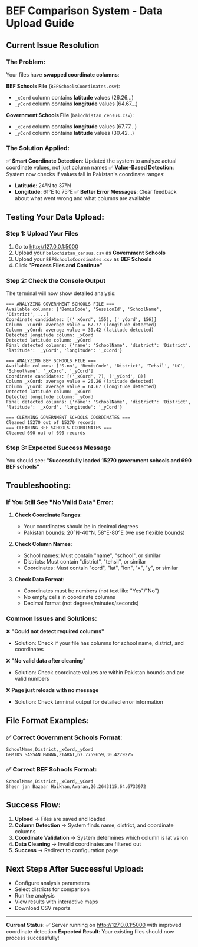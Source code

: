# BEF Comparison System - Data Upload Guide

## Current Issue Resolution

### The Problem:
Your files have **swapped coordinate columns**:

**BEF Schools File** (`BEFSchoolsCoordinates.csv`):
- `_xCord` column contains **latitude** values (26.26...)
- `_yCord` column contains **longitude** values (64.67...)

**Government Schools File** (`balochistan_census.csv`):
- `_xCord` column contains **longitude** values (67.77...)
- `_yCord` column contains **latitude** values (30.42...)

### The Solution Applied:

✅ **Smart Coordinate Detection**: Updated the system to analyze actual coordinate values, not just column names
✅ **Value-Based Detection**: System now checks if values fall in Pakistan's coordinate ranges:
  - **Latitude**: 24°N to 37°N
  - **Longitude**: 61°E to 75°E
✅ **Better Error Messages**: Clear feedback about what went wrong and what columns are available

## Testing Your Data Upload:

### Step 1: Upload Your Files
1. Go to http://127.0.0.1:5000
2. Upload your `balochistan_census.csv` as **Government Schools**
3. Upload your `BEFSchoolsCoordinates.csv` as **BEF Schools**
4. Click **"Process Files and Continue"**

### Step 2: Check the Console Output
The terminal will now show detailed analysis:

```
=== ANALYZING GOVERNMENT SCHOOLS FILE ===
Available columns: ['BemisCode', 'SessionId', 'SchoolName', 'District', ...]
Coordinate candidates: [('_xCord', 155), ('_yCord', 156)]
Column _xCord: average value = 67.77 (longitude detected)
Column _yCord: average value = 30.42 (latitude detected)
Detected longitude column: _xCord
Detected latitude column: _yCord
Final detected columns: {'name': 'SchoolName', 'district': 'District', 'latitude': '_yCord', 'longitude': '_xCord'}

=== ANALYZING BEF SCHOOLS FILE ===
Available columns: ['S.no', 'BemisCode', 'District', 'Tehsil', 'UC', 'SchoolName', '_xCord', '_yCord']
Coordinate candidates: [('_xCord', 7), ('_yCord', 8)]
Column _xCord: average value = 26.26 (latitude detected)
Column _yCord: average value = 64.67 (longitude detected)
Detected latitude column: _xCord
Detected longitude column: _yCord
Final detected columns: {'name': 'SchoolName', 'district': 'District', 'latitude': '_xCord', 'longitude': '_yCord'}

=== CLEANING GOVERNMENT SCHOOLS COORDINATES ===
Cleaned 15270 out of 15270 records
=== CLEANING BEF SCHOOLS COORDINATES ===
Cleaned 690 out of 690 records
```

### Step 3: Expected Success Message
You should see: **"Successfully loaded 15270 government schools and 690 BEF schools"**

## Troubleshooting:

### If You Still See "No Valid Data" Error:

1. **Check Coordinate Ranges**: 
   - Your coordinates should be in decimal degrees
   - Pakistan bounds: 20°N-40°N, 58°E-80°E (we use flexible bounds)

2. **Check Column Names**:
   - School names: Must contain "name", "school", or similar
   - Districts: Must contain "district", "tehsil", or similar
   - Coordinates: Must contain "cord", "lat", "lon", "x", "y", or similar

3. **Check Data Format**:
   - Coordinates must be numbers (not text like "Yes"/"No")
   - No empty cells in coordinate columns
   - Decimal format (not degrees/minutes/seconds)

### Common Issues and Solutions:

❌ **"Could not detect required columns"**
- Solution: Check if your file has columns for school name, district, and coordinates

❌ **"No valid data after cleaning"**
- Solution: Check coordinate values are within Pakistan bounds and are valid numbers

❌ **Page just reloads with no message**
- Solution: Check terminal output for detailed error information

## File Format Examples:

### ✅ Correct Government Schools Format:
```csv
SchoolName,District,_xCord,_yCord
GBMIDS SASSAN MANNA,ZIARAT,67.7759659,30.4279275
```

### ✅ Correct BEF Schools Format:
```csv
SchoolName,District,_xCord,_yCord
Sheer jan Bazaar Haikhan,Awaran,26.2643115,64.6733972
```

## Success Flow:
1. **Upload** → Files are saved and loaded
2. **Column Detection** → System finds name, district, and coordinate columns
3. **Coordinate Validation** → System determines which column is lat vs lon
4. **Data Cleaning** → Invalid coordinates are filtered out
5. **Success** → Redirect to configuration page

## Next Steps After Successful Upload:
- Configure analysis parameters
- Select districts for comparison
- Run the analysis
- View results with interactive maps
- Download CSV reports

---

**Current Status**: ✅ Server running on http://127.0.0.1:5000 with improved coordinate detection
**Expected Result**: Your existing files should now process successfully!
